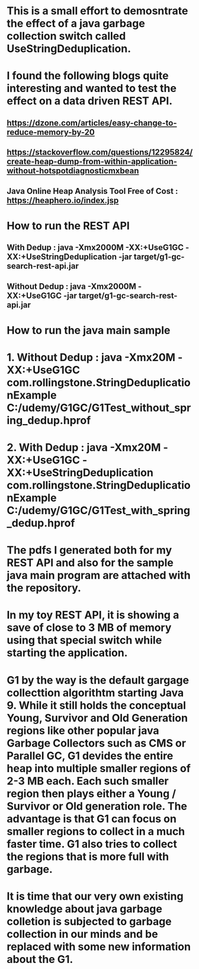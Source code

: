 # This is a small effort to demosntrate the effect of a java garbage collection switch called UseStringDeduplication.

# I found the following blogs quite interesting and wanted to test the effect on a data driven REST API.


## https://dzone.com/articles/easy-change-to-reduce-memory-by-20

## https://stackoverflow.com/questions/12295824/create-heap-dump-from-within-application-without-hotspotdiagnosticmxbean

## Java Online Heap Analysis Tool Free of Cost : https://heaphero.io/index.jsp

# How to run the REST API

## With Dedup : java  -Xmx2000M -XX:+UseG1GC -XX:+UseStringDeduplication -jar target/g1-gc-search-rest-api.jar

## Without Dedup :  java  -Xmx2000M -XX:+UseG1GC  -jar target/g1-gc-search-rest-api.jar

# How to run the java main sample

# 1. Without Dedup : java  -Xmx20M -XX:+UseG1GC com.rollingstone.StringDeduplicationExample C:/udemy/G1GC/G1Test_without_spring_dedup.hprof

# 2. With Dedup : java  -Xmx20M -XX:+UseG1GC -XX:+UseStringDeduplication com.rollingstone.StringDeduplicationExample C:/udemy/G1GC/G1Test_with_spring_dedup.hprof

# The pdfs I generated both for my REST API and also for the sample java main program are attached with the repository.

# In my toy REST API, it is showing a save of close to 3 MB of memory using that special switch while starting the application.

# G1 by the way is the default gargage collecttion algorithtm starting Java 9. While it still holds the conceptual Young, Survivor and Old Generation regions like other popular java Garbage Collectors such as CMS or Parallel GC, G1 devides the entire heap into multiple smaller regions of 2-3 MB each. Each such smaller region then plays either a Young / Survivor or Old generation role. The advantage is that G1 can focus on smaller regions to collect in a much faster time. G1 also tries to collect the regions that is more full with garbage. 

# It is time that our very own existing knowledge about java garbage colletion is subjected to garbage collection in our minds and be replaced with some new information about the G1.
